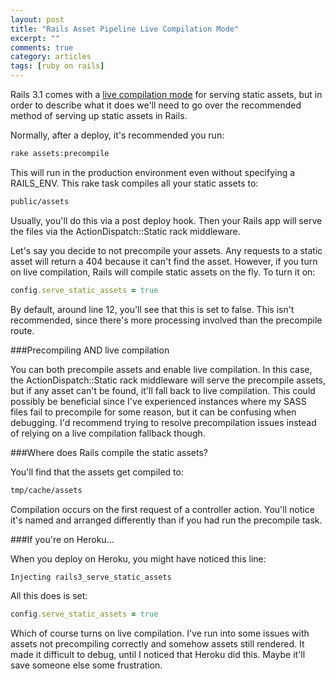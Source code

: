 ```yaml
---
layout: post
title: "Rails Asset Pipeline Live Compilation Mode"
excerpt: ""
comments: true
category: articles
tags: [ruby on rails]
---
```


Rails 3.1 comes with a [live compilation mode](http://guides.rubyonrails.org/asset_pipeline.html#live-compilation) for serving static assets, but in order to describe what it does we'll need to go over the recommended method of serving up static assets in Rails.

Normally, after a deploy, it's recommended you run:

```bash
rake assets:precompile
```

This will run in the production environment even without specifying a RAILS_ENV. This rake task compiles all your static assets to:

```bash
public/assets
```

Usually, you'll do this via a post deploy hook. Then your Rails app will serve the files via the ActionDispatch::Static rack middleware.

Let's say you decide to not precompile your assets. Any requests to a static asset will return a 404 because it can't find the asset. However, if you turn on live compilation, Rails will compile static assets on the fly. To turn it on:

```ruby config/environment/production.rb
config.serve_static_assets = true
```

By default, around line 12, you'll see that this is set to false. This isn't recommended, since there's more processing involved than the precompile route.

<!-- more -->

###Precompiling AND live compilation

You can both precompile assets and enable live compilation. In this case, the ActionDispatch::Static rack middleware will serve the precompile assets, but if any asset can't be found, it'll fall back to live compilation. This could possibly be beneficial since I've experienced instances where my SASS files fail to precompile for some reason, but it can be confusing when debugging. I'd recommend trying to resolve precompilation issues instead of relying on a live compilation fallback though.

###Where does Rails compile the static assets?

You'll find that the assets get compiled to:

```bash
tmp/cache/assets
```

Compilation occurs on the first request of a controller action. You'll notice it's named and arranged differently than if you had run the precompile task.

###If you're on Heroku...

When you deploy on Heroku, you might have noticed this line:

```bash
Injecting rails3_serve_static_assets
```

All this does is set:

```ruby
config.serve_static_assets = true
```

Which of course turns on live compilation. I've run into some issues with assets not precompiling correctly and somehow assets still rendered. It made it difficult to debug, until I noticed that Heroku did this. Maybe it'll save someone else some frustration.
